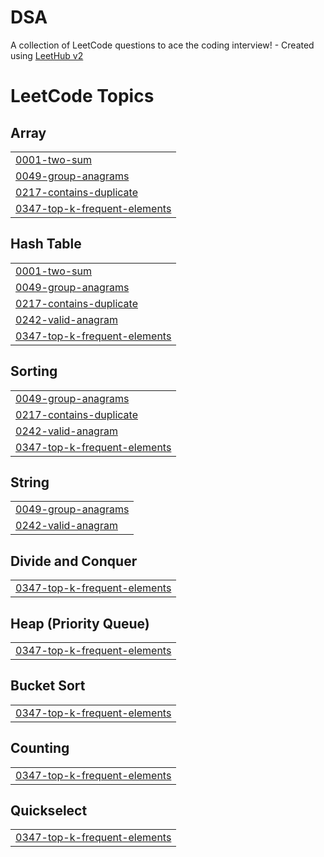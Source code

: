 # DSA
A collection of LeetCode questions to ace the coding interview! - Created using [LeetHub v2](https://github.com/arunbhardwaj/LeetHub-2.0)

<!---LeetCode Topics Start-->
# LeetCode Topics
## Array
|  |
| ------- |
| [0001-two-sum](https://github.com/adwi-ti/DSA/tree/master/0001-two-sum) |
| [0049-group-anagrams](https://github.com/adwi-ti/DSA/tree/master/0049-group-anagrams) |
| [0217-contains-duplicate](https://github.com/adwi-ti/DSA/tree/master/0217-contains-duplicate) |
| [0347-top-k-frequent-elements](https://github.com/adwi-ti/DSA/tree/master/0347-top-k-frequent-elements) |
## Hash Table
|  |
| ------- |
| [0001-two-sum](https://github.com/adwi-ti/DSA/tree/master/0001-two-sum) |
| [0049-group-anagrams](https://github.com/adwi-ti/DSA/tree/master/0049-group-anagrams) |
| [0217-contains-duplicate](https://github.com/adwi-ti/DSA/tree/master/0217-contains-duplicate) |
| [0242-valid-anagram](https://github.com/adwi-ti/DSA/tree/master/0242-valid-anagram) |
| [0347-top-k-frequent-elements](https://github.com/adwi-ti/DSA/tree/master/0347-top-k-frequent-elements) |
## Sorting
|  |
| ------- |
| [0049-group-anagrams](https://github.com/adwi-ti/DSA/tree/master/0049-group-anagrams) |
| [0217-contains-duplicate](https://github.com/adwi-ti/DSA/tree/master/0217-contains-duplicate) |
| [0242-valid-anagram](https://github.com/adwi-ti/DSA/tree/master/0242-valid-anagram) |
| [0347-top-k-frequent-elements](https://github.com/adwi-ti/DSA/tree/master/0347-top-k-frequent-elements) |
## String
|  |
| ------- |
| [0049-group-anagrams](https://github.com/adwi-ti/DSA/tree/master/0049-group-anagrams) |
| [0242-valid-anagram](https://github.com/adwi-ti/DSA/tree/master/0242-valid-anagram) |
## Divide and Conquer
|  |
| ------- |
| [0347-top-k-frequent-elements](https://github.com/adwi-ti/DSA/tree/master/0347-top-k-frequent-elements) |
## Heap (Priority Queue)
|  |
| ------- |
| [0347-top-k-frequent-elements](https://github.com/adwi-ti/DSA/tree/master/0347-top-k-frequent-elements) |
## Bucket Sort
|  |
| ------- |
| [0347-top-k-frequent-elements](https://github.com/adwi-ti/DSA/tree/master/0347-top-k-frequent-elements) |
## Counting
|  |
| ------- |
| [0347-top-k-frequent-elements](https://github.com/adwi-ti/DSA/tree/master/0347-top-k-frequent-elements) |
## Quickselect
|  |
| ------- |
| [0347-top-k-frequent-elements](https://github.com/adwi-ti/DSA/tree/master/0347-top-k-frequent-elements) |
<!---LeetCode Topics End-->